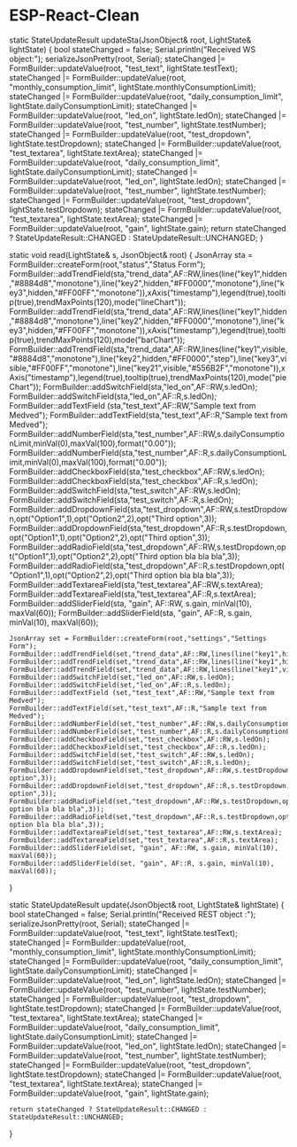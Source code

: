 # ESP-React-Clean

static StateUpdateResult updateSta(JsonObject& root, LightState& lightState) {
    bool stateChanged = false;
    Serial.println("Received WS object:");
    serializeJsonPretty(root, Serial);
    stateChanged |= FormBuilder::updateValue(root, "test_text", lightState.testText);
    stateChanged |= FormBuilder::updateValue(root, "monthly_consumption_limit", lightState.monthlyConsumptionLimit);
    stateChanged |= FormBuilder::updateValue(root, "daily_consumption_limit", lightState.dailyConsumptionLimit);
    stateChanged |= FormBuilder::updateValue(root, "led_on", lightState.ledOn);
    stateChanged |= FormBuilder::updateValue(root, "test_number", lightState.testNumber);
    stateChanged |= FormBuilder::updateValue(root, "test_dropdown", lightState.testDropdown);
    stateChanged |= FormBuilder::updateValue(root, "test_textarea", lightState.textArea);
    stateChanged |= FormBuilder::updateValue(root, "daily_consumption_limit", lightState.dailyConsumptionLimit);
    stateChanged |= FormBuilder::updateValue(root, "led_on", lightState.ledOn);
    stateChanged |= FormBuilder::updateValue(root, "test_number", lightState.testNumber);
    stateChanged |= FormBuilder::updateValue(root, "test_dropdown", lightState.testDropdown);
    stateChanged |= FormBuilder::updateValue(root, "test_textarea", lightState.textArea);
    stateChanged |= FormBuilder::updateValue(root, "gain", lightState.gain);
    return stateChanged ? StateUpdateResult::CHANGED : StateUpdateResult::UNCHANGED;
  }

  static void read(LightState& s, JsonObject& root) {
    JsonArray sta = FormBuilder::createForm(root,"status","Status Form");
    FormBuilder::addTrendField(sta,"trend_data",AF::RW,lines(line("key1",hidden,"#8884d8","monotone"),line("key2",hidden,"#FF0000","monotone"),line("key3",hidden,"#FF00FF","monotone")),xAxis("timestamp"),legend(true),tooltip(true),trendMaxPoints(120),mode("lineChart"));
    FormBuilder::addTrendField(sta,"trend_data",AF::RW,lines(line("key1",hidden,"#8884d8","monotone"),line("key2",hidden,"#FF0000","monotone"),line("key3",hidden,"#FF00FF","monotone")),xAxis("timestamp"),legend(true),tooltip(true),trendMaxPoints(120),mode("barChart"));
    FormBuilder::addTrendField(sta,"trend_data",AF::RW,lines(line("key1",visible,"#8884d8","monotone"),line("key2",hidden,"#FF0000","step"),line("key3",visible,"#FF00FF","monotone"),line("key21",visible,"#556B2F","monotone")),xAxis("timestamp"),legend(true),tooltip(true),trendMaxPoints(120),mode("pieChart"));
    FormBuilder::addSwitchField(sta,"led_on",AF::RW,s.ledOn);          
    FormBuilder::addSwitchField(sta,"led_on",AF::R,s.ledOn);
    FormBuilder::addTextField (sta,"test_text",AF::RW,"Sample text from Medved"); 
    FormBuilder::addTextField(sta,"test_text",AF::R,"Sample text from Medved");
    FormBuilder::addNumberField(sta,"test_number",AF::RW,s.dailyConsumptionLimit,minVal(0),maxVal(100),format("0.00")); 
    FormBuilder::addNumberField(sta,"test_number",AF::R,s.dailyConsumptionLimit,minVal(0),maxVal(100),format("0.00"));
    FormBuilder::addCheckboxField(sta,"test_checkbox",AF::RW,s.ledOn); 
    FormBuilder::addCheckboxField(sta,"test_checkbox",AF::R,s.ledOn);
    FormBuilder::addSwitchField(sta,"test_switch",AF::RW,s.ledOn);     
    FormBuilder::addSwitchField(sta,"test_switch",AF::R,s.ledOn);
    FormBuilder::addDropdownField(sta,"test_dropdown",AF::RW,s.testDropdown,opt("Option1",1),opt("Option2",2),opt("Third option",3)); 
    FormBuilder::addDropdownField(sta,"test_dropdown",AF::R,s.testDropdown,opt("Option1",1),opt("Option2",2),opt("Third option",3));
    FormBuilder::addRadioField(sta,"test_dropdown",AF::RW,s.testDropdown,opt("Option1",1),opt("Option2",2),opt("Third option bla bla bla",3)); 
    FormBuilder::addRadioField(sta,"test_dropdown",AF::R,s.testDropdown,opt("Option1",1),opt("Option2",2),opt("Third option bla bla bla",3));
    FormBuilder::addTextareaField(sta,"test_textarea",AF::RW,s.textArea); 
    FormBuilder::addTextareaField(sta,"test_textarea",AF::R,s.textArea);
    FormBuilder::addSliderField(sta, "gain", AF::RW, s.gain, minVal(10), maxVal(60));
    FormBuilder::addSliderField(sta, "gain", AF::R, s.gain, minVal(10), maxVal(60));

    JsonArray set = FormBuilder::createForm(root,"settings","Settings Form");
    FormBuilder::addTrendField(set,"trend_data",AF::RW,lines(line("key1",hidden,"#8884d8","monotone"),line("key2",hidden,"#FF0000","monotone"),line("key3",hidden,"#FF00FF","monotone")),xAxis("timestamp"),legend(true),tooltip(true),trendMaxPoints(120),mode("lineChart"));
    FormBuilder::addTrendField(set,"trend_data",AF::RW,lines(line("key1",hidden,"#8884d8","monotone"),line("key2",hidden,"#FF0000","monotone"),line("key3",hidden,"#FF00FF","monotone")),xAxis("timestamp"),legend(true),tooltip(true),trendMaxPoints(120),mode("barChart"));
    FormBuilder::addTrendField(set,"trend_data",AF::RW,lines(line("key1",visible,"#8884d8","monotone"),line("key2",hidden,"#FF0000","step"),line("key3",visible,"#FF00FF","monotone"),line("key21",visible,"#556B2F","monotone")),xAxis("timestamp"),legend(true),tooltip(true),trendMaxPoints(120),mode("pieChart"));
    FormBuilder::addSwitchField(set,"led_on",AF::RW,s.ledOn);          
    FormBuilder::addSwitchField(set,"led_on",AF::R,s.ledOn);
    FormBuilder::addTextField (set,"test_text",AF::RW,"Sample text from Medved"); 
    FormBuilder::addTextField(set,"test_text",AF::R,"Sample text from Medved");
    FormBuilder::addNumberField(set,"test_number",AF::RW,s.dailyConsumptionLimit,minVal(0),maxVal(100),format("0.00")); 
    FormBuilder::addNumberField(set,"test_number",AF::R,s.dailyConsumptionLimit,minVal(0),maxVal(100),format("0.00"));
    FormBuilder::addCheckboxField(set,"test_checkbox",AF::RW,s.ledOn); 
    FormBuilder::addCheckboxField(set,"test_checkbox",AF::R,s.ledOn);
    FormBuilder::addSwitchField(set,"test_switch",AF::RW,s.ledOn);     
    FormBuilder::addSwitchField(set,"test_switch",AF::R,s.ledOn);
    FormBuilder::addDropdownField(set,"test_dropdown",AF::RW,s.testDropdown,opt("Option1",1),opt("Option2",2),opt("Third option",3)); 
    FormBuilder::addDropdownField(set,"test_dropdown",AF::R,s.testDropdown,opt("Option1",1),opt("Option2",2),opt("Third option",3));
    FormBuilder::addRadioField(set,"test_dropdown",AF::RW,s.testDropdown,opt("Option1",1),opt("Option2",2),opt("Third option bla bla bla",3)); 
    FormBuilder::addRadioField(set,"test_dropdown",AF::R,s.testDropdown,opt("Option1",1),opt("Option2",2),opt("Third option bla bla bla",3));
    FormBuilder::addTextareaField(set,"test_textarea",AF::RW,s.textArea); 
    FormBuilder::addTextareaField(set,"test_textarea",AF::R,s.textArea);
    FormBuilder::addSliderField(set, "gain", AF::RW, s.gain, minVal(10), maxVal(60));
    FormBuilder::addSliderField(set, "gain", AF::R, s.gain, minVal(10), maxVal(60));
}

  static StateUpdateResult update(JsonObject& root, LightState& lightState) {
    bool stateChanged = false;
    Serial.println("Received REST object :");
    serializeJsonPretty(root, Serial);
    stateChanged |= FormBuilder::updateValue(root, "test_text", lightState.testText);
    stateChanged |= FormBuilder::updateValue(root, "monthly_consumption_limit", lightState.monthlyConsumptionLimit);
    stateChanged |= FormBuilder::updateValue(root, "daily_consumption_limit", lightState.dailyConsumptionLimit);
    stateChanged |= FormBuilder::updateValue(root, "led_on", lightState.ledOn);
    stateChanged |= FormBuilder::updateValue(root, "test_number", lightState.testNumber);
    stateChanged |= FormBuilder::updateValue(root, "test_dropdown", lightState.testDropdown);
    stateChanged |= FormBuilder::updateValue(root, "test_textarea", lightState.textArea);
    stateChanged |= FormBuilder::updateValue(root, "daily_consumption_limit", lightState.dailyConsumptionLimit);
    stateChanged |= FormBuilder::updateValue(root, "led_on", lightState.ledOn);
    stateChanged |= FormBuilder::updateValue(root, "test_number", lightState.testNumber);
    stateChanged |= FormBuilder::updateValue(root, "test_dropdown", lightState.testDropdown);
    stateChanged |= FormBuilder::updateValue(root, "test_textarea", lightState.textArea);
    stateChanged |= FormBuilder::updateValue(root, "gain", lightState.gain);

    return stateChanged ? StateUpdateResult::CHANGED : StateUpdateResult::UNCHANGED;
  }
